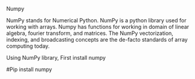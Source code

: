 Numpy 

NumPy stands for Numerical Python.
NumPy is a python library used for working with arrays.
Numpy has functions for working in domain of linear algebra, fourier transform, and matrices.
The NumPy vectorization, indexing, and broadcasting concepts are the de-facto standards of array computing today.

Using NumPy library, First install numpy

#Pip install numpy
